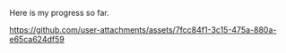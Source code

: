 Here is my progress so far.

https://github.com/user-attachments/assets/7fcc84f1-3c15-475a-880a-e65ca624df59

